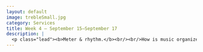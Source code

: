 ```yaml
---
layout: default
image: trebleSmall.jpg
category: Services
title: Week 4 – September 15–September 17
description: |
  <p class="lead"><b>Meter & rhythm.</b><br/><br/>How is music organized in time? How do we notate that? Can we do it more than one way?<br/><br/><a href="/week4/">Read more...</a></p>
---
```

